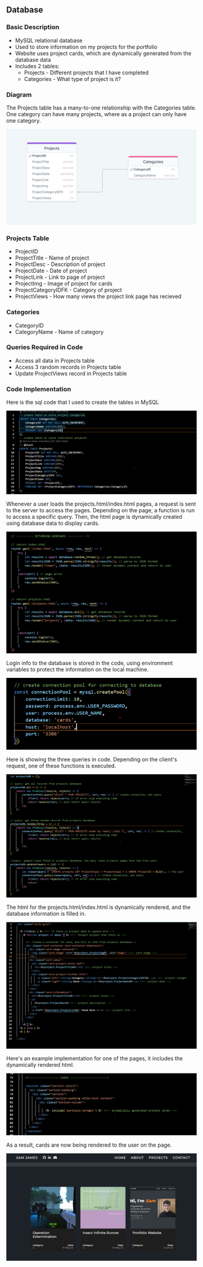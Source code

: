 ## Database

### Basic Description

* MySQL relational database
* Used to store information on my projects for the portfolio
* Website uses project cards, which are dynamically generated from the database data
* Includes 2 tables:
	* Projects - Different projects that I have completed
	* Categories - What type of project is it?

### Diagram

The Projects table has a many-to-one relationship with the Categories table. One category can have many projects, where as a project can only have one category.

![](images/entity-relationship-diagram.png)


### Projects Table

* ProjectID
* ProjectTitle - Name of project
* ProjectDesc - Description of project
* ProjectDate - Date of project
* ProjectLink - Link to page of project
* ProjectImg - Image of project for cards
* ProjectCategoryIDFK - Category of project
* ProjectViews - How many views the project link page has recieved

### Categories

* CategoryID
* CategoryName - Name of category

### Queries Required in Code

* Access all data in Projects table
* Access 3 random records in Projects table
* Update ProjectViews record in Projects table

### Code Implementation

Here is the sql code that I used to create the tables in MySQL

![](images/code-implementation.png)

Whenever a user loads the projects.html/index.html pages, a request is sent to the server to access the pages.
Depending on the page, a function is run to access a specific query.
Then, the html page is dynamically created using database data to display cards.

![](images/code-implementation-2.png)

Login info to the database is stored in the code, using environment variables to protect the information on the local machine.

![](images/code-implementation-4.png)

Here is showing the three queries in code. Depending on the client's request, one of these functions is executed.

![](images/code-implementation-3.png)

The html for the projects.html/index.html is dynamically rendered, and the database information is filled in.

![](images/code-implementation-5.png)

Here's an example implementation for one of the pages, it includes the dynamically rendered html.

![](images/code-implementation-6.png)

As a result, cards are now being rendered to the user on the page.

![](images/working-implementation.png)






